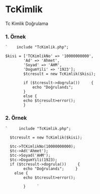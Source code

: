 # TcKimlik
Tc Kimlik Doğrulama

### 1. Örnek

	`    include "TcKimlik.php";

	$kisi = ['TCKimlikNo' => '10000000000',	
			'Ad' => 'Ahmet',			
			'Soyad' => 'AHM',			
			'DogumYili' => '1923'];			
			$tcresult = new TcKimlik($kisi);
			
			if ($tcresult->dogrula())     {			
				echo "Doğrulandı";    
			} 	
			else { 			
			echo $tcresult>error();			
			}      `

### 2. Örnek

	`     include "TcKimlik.php"; 

	  $tcresult = new TcKimlik($kisi);
	  
	  $tc->TCKimlikNo(10000000000);	  
	  $tc->Ad('Ahmet');	  
	  $tc->Soyad('AHM');	  
	  $tc->DogumYili(1923);	  
	  if ($tcresult->dogrula())     {
			echo "Doğrulandı";     } 
		else {
			echo $tcresult>error();
			
			}     `
